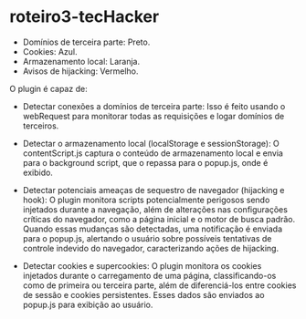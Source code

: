 # roteiro3-tecHacker

- Domínios de terceira parte: Preto.
- Cookies: Azul.
- Armazenamento local: Laranja.
- Avisos de hijacking: Vermelho.

O plugin é capaz de:

- Detectar conexões a domínios de terceira parte: Isso é feito usando o webRequest para monitorar todas as requisições e logar domínios de terceiros.

- Detectar o armazenamento local (localStorage e sessionStorage): O contentScript.js captura o conteúdo de armazenamento local e envia para o background script, que o repassa para o popup.js, onde é exibido.

- Detectar potenciais ameaças de sequestro de navegador (hijacking e hook): O plugin monitora scripts potencialmente perigosos sendo injetados durante a navegação, além de alterações nas configurações críticas do navegador, como a página inicial e o motor de busca padrão. Quando essas mudanças são detectadas, uma notificação é enviada para o popup.js, alertando o usuário sobre possíveis tentativas de controle indevido do navegador, caracterizando ações de hijacking.

- Detectar cookies e supercookies: O plugin monitora os cookies injetados durante o carregamento de uma página, classificando-os como de primeira ou terceira parte, além de diferenciá-los entre cookies de sessão e cookies persistentes. Esses dados são enviados ao popup.js para exibição ao usuário.